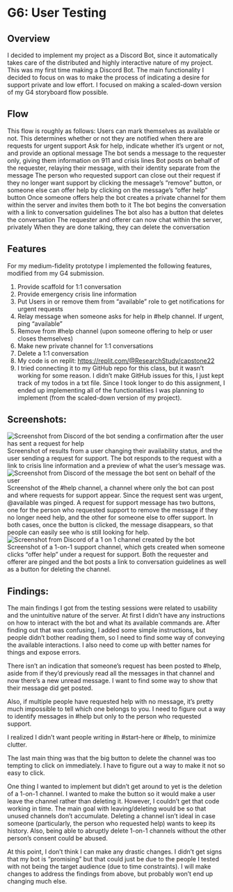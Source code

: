 # G6: User Testing
## Overview
I decided to implement my project as a Discord Bot, since it automatically takes care of the distributed and highly interactive nature of my project. This was my first time making a Discord Bot. The main functionality I decided to focus on was to make the process of indicating a desire for support private and low effort. I focused on making a scaled-down version of my G4 storyboard flow possible. 
## Flow
This flow is roughly as follows:
Users can mark themselves as available or not. This determines whether or not they are notified when there are requests for urgent support
Ask for help, indicate whether it’s urgent or not, and provide an optional message
The bot sends a message to the requester only, giving them information on 911 and crisis lines
Bot posts on behalf of the requester, relaying their message, with their identity separate from the message
The person who requested support can close out their request if they no longer want support by clicking the message’s “remove” button, or someone else can offer help by clicking on the message’s “offer help” button
Once someone offers help the bot creates a private channel for them within the server and invites them both to it
The bot begins the conversation with a link to conversation guidelines
The bot also has a button that deletes the conversation
The requester and offerer can now chat within the server, privately
When they are done talking, they can delete the conversation
## Features
For my medium-fidelity prototype I implemented the following features, modified from my G4 submission. 

1. Provide scaffold for 1:1 conversation
1. Provide emergency crisis line information
1. Put Users in or remove them from “available” role to get notifications for urgent requests
1. Relay message when someone asks for help in #help channel. If urgent, ping “available”
1. Remove from #help channel (upon someone offering to help or user closes themselves)
1. Make new private channel for 1:1 conversations
1. Delete a 1:1 conversation
1. My code is on replit: https://replit.com/@ResearchStudy/capstone22
1. I tried connecting it to my GitHub repo for this class, but it wasn’t working for some reason. I didn’t make GitHub issues for this, I just kept track of my todos in a txt file. Since I took longer to do this assignment, I ended up implementing all of the functionalities I was planning to implement (from the scaled-down version of my project). 
## Screenshots:
![Screenshot from Discord of the bot sending a confirmation after the user has sent a request for help](/img/G6_1.jpg)
Screenshot of results from a user changing their availability status, and the user sending a request for support. The bot responds to the request with a link to crisis line information and a preview of what the user’s message was.
![Screenshot from Discord of the message the bot sent on behalf of the user](/img/G6_2.jpg)
Screenshot of the #help channel, a channel where only the bot can post and where requests for support appear. Since the request sent was urgent, @available was pinged. A request for support message has two buttons, one for the person who requested support to remove the message if they no longer need help, and the other for someone else to offer support. In both cases, once the button is clicked, the message disappears, so that people can easily see who is still looking for help.
![Screenshot from Discord of a 1 on 1 channel created by the bot](/img/G6_3.jpg)
Screenshot of a 1-on-1 support channel, which gets created when someone clicks “offer help” under a request for support. Both the requester and offerer are pinged and the bot posts a link to conversation guidelines as well as a button for deleting the channel. 
## Findings:
The main findings I got from the testing sessions were related to usability and the unintuitive nature of the server. At first I didn’t have any instructions on how to interact with the bot and what its available commands are. After finding out that was confusing, I added some simple instructions, but people didn’t bother reading them, so I need to find some way of conveying the available interactions. I also need to come up with better names for things and expose errors.

There isn’t an indication that someone’s request has been posted to #help, aside from if they’d previously read all the messages in that channel and now there’s a new unread message. I want to find some way to show that their message did get posted.

Also, if multiple people have requested help with no message, it’s pretty much impossible to tell which one belongs to you. I need to figure out a way to identify messages in #help but only to the person who requested support.

I realized I didn’t want people writing in #start-here or #help, to minimize clutter. 

The last main thing was that the big button to delete the channel was too tempting to click on immediately. I have to figure out a way to make it not so easy to click.

One thing I wanted to implement but didn’t get around to yet is the deletion of a 1-on-1 channel. I wanted to make the button so it would make a user leave the channel rather than deleting it. However, I couldn’t get that code working in time. The main goal with leaving/deleting would be so that unused channels don’t accumulate. Deleting a channel isn’t ideal in case someone (particularly, the person who requested help) wants to keep its history. Also, being able to abruptly delete 1-on-1 channels without the other person’s consent could be abused.

At this point, I don’t think I can make any drastic changes. I didn’t get signs that my bot is “promising” but that could just be due to the people I tested with not being the target audience (due to time constraints). I will make changes to address the findings from above, but probably won’t end up changing much else.
